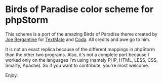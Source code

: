 Birds of Paradise color scheme for phpStorm
==========================
This scheme is a port of the amazing Birds of Paradise theme created by [Joe Bergantine]("http://joebergantine.com") for [TextMate]("http://joebergantine.com/werkstatt/birds-of-paradise-for-textmate") and [Coda]("http://joebergantine.com/werkstatt/birds-of-paradise"). All credits and awe go to him.

It is not an exact replica because of the different mappings in phpStorm than the other two programs. Also, it's not a complete port because I worked only on the languages I'm using (namely PHP, HTML, LESS, CSS, Smarty, Apache). So if you want to contribute, you're most welcome.

Enjoy.